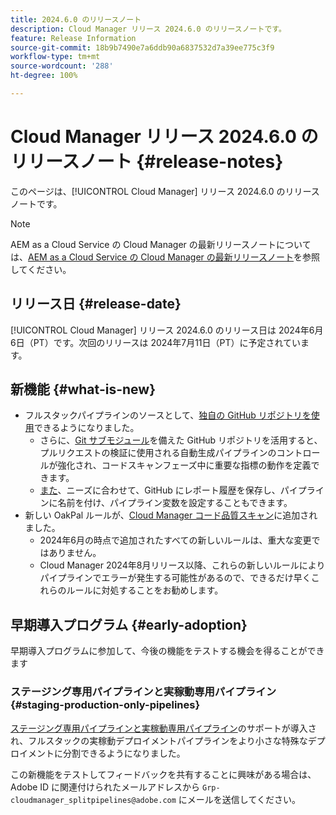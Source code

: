 ```yaml
---
title: 2024.6.0 のリリースノート
description: Cloud Manager リリース 2024.6.0 のリリースノートです。
feature: Release Information
source-git-commit: 18b9b7490e7a6ddb90a6837532d7a39ee775c3f9
workflow-type: tm+mt
source-wordcount: '288'
ht-degree: 100%

---
```



# Cloud Manager リリース 2024.6.0 のリリースノート {#release-notes}

このページは、[!UICONTROL Cloud Manager] リリース 2024.6.0 のリリースノートです。

>[!NOTE]
>
>AEM as a Cloud Service の Cloud Manager の最新リリースノートについては、[AEM as a Cloud Service の Cloud Manager の最新リリースノート](https://experienceleague.adobe.com/docs/experience-manager-cloud-service/content/implementing/using-cloud-manager/release-notes-cloud-manager/release-notes-cm-current.html?lang=ja)を参照してください。

## リリース日 {#release-date}

[!UICONTROL Cloud Manager] リリース 2024.6.0 のリリース日は 2024年6月6日（PT）です。次回のリリースは 2024年7月11日（PT）に予定されています。

## 新機能 {#what-is-new}

* フルスタックパイプラインのソースとして、[独自の GitHub リポジトリを使用](/help/managing-code/private-repositories.md)できるようになりました。
   * さらに、[Git サブモジュール](/help/managing-code/git-submodules.md)を備えた GitHub リポジトリを活用すると、プルリクエストの検証に使用される自動生成パイプラインのコントロールが強化され、コードスキャンフェーズ中に重要な指標の動作を定義できます。
   * [また](/help/managing-code/github-check-config.md)、ニーズに合わせて、GitHub にレポート履歴を保存し、パイプラインに名前を付け、パイプライン変数を設定することもできます。
* 新しい OakPal ルールが、[Cloud Manager コード品質スキャン](/help/using/custom-code-quality-rules.md#oakpal-ui-content-package)に追加されました。
   * 2024年6月の時点で追加されたすべての新しいルールは、重大な変更ではありません。
   * Cloud Manager 2024年8月リリース以降、これらの新しいルールによりパイプラインでエラーが発生する可能性があるので、できるだけ早くこれらのルールに対処することをお勧めします。

## 早期導入プログラム {#early-adoption}

早期導入プログラムに参加して、今後の機能をテストする機会を得ることができます

### ステージング専用パイプラインと実稼動専用パイプライン {#staging-production-only-pipelines}

[ステージング専用パイプラインと実稼動専用パイプライン](/help/using/stage-prod-only.md)のサポートが導入され、フルスタックの実稼動デプロイメントパイプラインをより小さな特殊なデプロイメントに分割できるようになりました。

この新機能をテストしてフィードバックを共有することに興味がある場合は、Adobe ID に関連付けられたメールアドレスから `Grp-cloudmanager_splitpipelines@adobe.com` にメールを送信してください。
